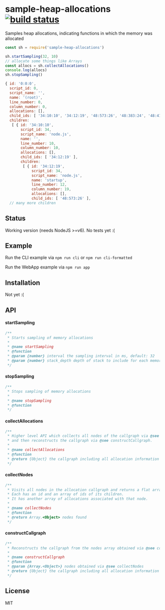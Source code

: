 # sample-heap-allocations [![build status](https://secure.travis-ci.org/thlorenz/sample-heap-allocations.png)](http://travis-ci.org/thlorenz/sample-heap-allocations)

Samples heap allocations, indicating functions in which the memory was allocated

```js
const sh = require('sample-heap-allocations')

sh.startSampling(32, 10)
// allocate some things like Arrays
const allocs = sh.collectAllocations()
console.log(allocs)
sh.stopSampling()
```

```js
{ id: '0:0:0',
  script_id: 0,
  script_name: '',
  name: '(root)',
  line_number: 0,
  column_number: 0,
  allocations: [],
  child_ids: [ '34:10:10', '34:12:19', '48:573:26', '48:383:24', '48:414:23' ],
  children:
   [ { id: '34:10:10',
       script_id: 34,
       script_name: 'node.js',
       name: '',
       line_number: 10,
       column_number: 10,
       allocations: [],
       child_ids: [ '34:12:19' ],
       children:
        [ { id: '34:12:19',
            script_id: 34,
            script_name: 'node.js',
            name: 'startup',
            line_number: 12,
            column_number: 19,
            allocations: [],
            child_ids: [ '48:573:26' ],
  // many more children
```

## Status

Working version (needs NodeJS >=v6). No tests yet :(

## Example

Run the CLI example via `npm run cli` or `npm run cli-formatted`

Run the WebApp example via `npm run app`

## Installation

Not yet :(

## API

#### startSampling

```js
/**
 * Starts sampling of memory allocations
 *
 * @name startSampling
 * @function
 * @param {number} interval the sampling interval in ms, default: 32
 * @param {number} stack_depth depth of stack to include for each memory allocation, default: 6
 */
```

#### stopSampling

```js
/**
 * Stops sampling of memory allocations
 *
 * @name stopSampling
 * @function
 */
```


#### collectAllocations

```js
/**
 * Higher level API which collects all nodes of the callgraph via @see collectNodes
 * and then reconstructs the callgraph via @see constructCallgraph.
 *
 * @name collectAllocations
 * @function
 * @return {Object} the callgraph including all allocation information
 */
 ```

#### collectNodes

```js
/**
 * Visits all nodes in the allocation callgraph and returns a flat array of them.
 * Each has an id and an array of ids of its children.
 * It has another array of allocations associated with that node.
 *
 * @name collectNodes
 * @function
 * @return Array.<Object> nodes found
 */
```

#### constructCallgraph

```js
/**
 * Reconstructs the callgraph from the nodes array obtained via @see collectNodes.
 *
 * @name constructCallgraph
 * @function
 * @param {Array.<Object>} nodes obtained via @see collectNodes
 * @return {Object} the callgraph including all allocation information
 */
 ```

## License

MIT
